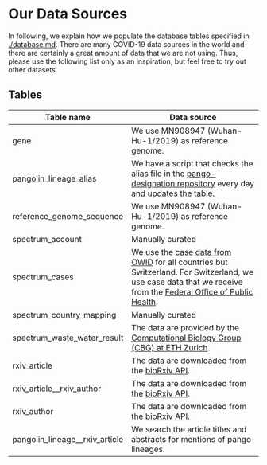 # Our Data Sources

In following, we explain how we populate the database tables specified in [./database.md](database.md). There are many COVID-19 data sources in the world and there are certainly a great amount of data that we are not using. Thus, please use the following list only as an inspiration, but feel free to try out other datasets.

## Tables

| Table name | Data source |
| --- | --- |
| gene | We use MN908947 (Wuhan-Hu-1/2019) as reference genome. |
| pangolin_lineage_alias | We have a script that checks the alias file in the [pango-designation repository](https://github.com/cov-lineages/pango-designation/blob/master/pango_designation/alias_key.json) every day and updates the table. |
| reference_genome_sequence | We use MN908947 (Wuhan-Hu-1/2019) as reference genome. |
| spectrum_account | Manually curated |
| spectrum_cases | We use the [case data from OWID](https://github.com/owid/covid-19-data/tree/master/public/data) for all countries but Switzerland. For Switzerland, we use case data that we receive from the [Federal Office of Public Health](https://www.bag.admin.ch/bag/en/home.html). |
| spectrum_country_mapping | Manually curated |
| spectrum_waste_water_result | The data are provided by the [Computational Biology Group (CBG) at ETH Zurich](https://bsse.ethz.ch/cbg/research/computational-virology/sarscov2-variants-wastewater-surveillance.html). |
| rxiv_article | The data are downloaded from the [bioRxiv API](https://api.biorxiv.org/). |
| rxiv_article__rxiv_author | The data are downloaded from the [bioRxiv API](https://api.biorxiv.org/). |
| rxiv_author | The data are downloaded from the [bioRxiv API](https://api.biorxiv.org/). |
| pangolin_lineage__rxiv_article | We search the article titles and abstracts for mentions of pango lineages. |
